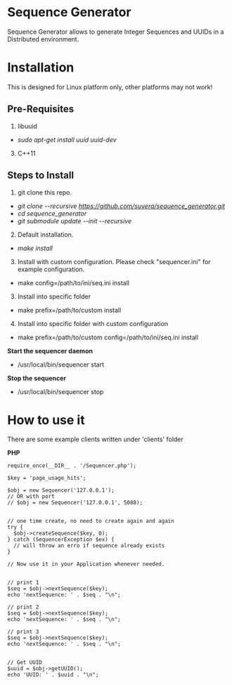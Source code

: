 # Sequence Generator

Sequence Generator allows to generate Integer Sequences and UUIDs in a Distributed environment.

# Installation

This is designed for Linux platform only, other platforms may not work!

## Pre-Requisites

1. libuuid
  - *sudo apt-get install uuid uuid-dev*
3. C++11

## Steps to Install

1. git clone this repo.
  - *git clone --recursive https://github.com/suvera/sequence_generator.git*
  - *cd sequence_generator*
  - *git submodule update --init --recursive*

2. Default installation. 
  - *make install*

3. Install with custom configuration. Please check "sequencer.ini" for example configuration.
  - make config=/path/to/ini/seq.ini install

3. Install into specific folder
  - make prefix=/path/to/custom install

4. Install into specific folder with custom configuration
  - make prefix=/path/to/custom config=/path/to/ini/seq.ini install


**Start the sequencer daemon**

- /usr/local/bin/sequencer start

**Stop the sequencer**

- /usr/local/bin/sequencer stop


# How to use it

There are some example clients written under 'clients' folder

**PHP**
```
require_once(__DIR__ . '/Sequencer.php');

$key = 'page_usage_hits';

$obj = new Sequencer('127.0.0.1');
// OR with port
// $obj = new Sequencer('127.0.0.1', 5088);


// one time create, no need to create again and again
try {
  $obj->createSequence($key, 0);
} catch (SequencerException $ex) {
  // will throw an erro if sequence already exists
}

// Now use it in your Application whenever needed.


// print 1
$seq = $obj->nextSequence($key);
echo 'nextSequence: ' . $seq . "\n";

// print 2
$seq = $obj->nextSequence($key);
echo 'nextSequence: ' . $seq . "\n";

// print 3
$seq = $obj->nextSequence($key);
echo 'nextSequence: ' . $seq . "\n";


// Get UUID
$uuid = $obj->getUUID();
echo 'UUID: ' . $uuid . "\n";

```







